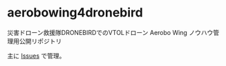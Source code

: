# aerobowing4dronebird
災害ドローン救援隊DRONEBIRDでのVTOLドローン Aerobo Wing ノウハウ管理用公開リポジトリ

主に [Issues](https://github.com/dronebird/aerobowing4dronebird/issues) で管理。
